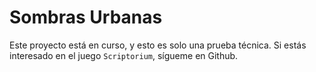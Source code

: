 # Sombras Urbanas
Este proyecto está en curso, y esto es solo una prueba técnica. Si estás interesado en el juego `Scriptorium`, sígueme en Github.
